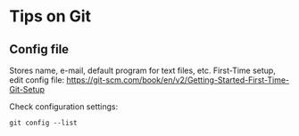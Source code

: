 # Tips on Git

## Config file
Stores name, e-mail, default program for text files, etc.
First-Time setup, edit config file:
https://git-scm.com/book/en/v2/Getting-Started-First-Time-Git-Setup

Check configuration settings:

    git config --list
